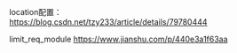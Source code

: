 location配置：   
https://blog.csdn.net/tzy233/article/details/79780444

limit_req_module
https://www.jianshu.com/p/440e3a1f63aa
